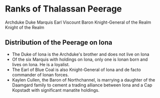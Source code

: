 # Ranks of Thalassan Peerage

Archduke
Duke
Marquis
Earl
Viscount
Baron
Knight-General of the Realm
Knight of the Realm

## Distribution of the Peerage on Iona

* The Duke of Iona is the Archduke's brother and does not live on Iona
* Of the six Marquis with holdings on Iona, only one is Ionan born and lives on Iona. He is a loyalist.
* The Earl of Blue Coal is also Knight-General of Iona and de facto commander of Ionan forces.
* Kaylen Cullen, the Baron of Northchannel, is marrying a daughter of the Daamgard family to cement a trading alliance between Iona and a Cap Kopstadt with significant manatite holdings. 
